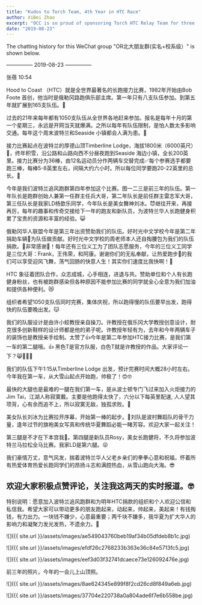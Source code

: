 ```yaml
---
title: "Kudos to Torch Team, 4th Year in HTC Race"
author: XiBei Zhao
excerpt: "OCC is so proud of sponsoring Torch HTC Relay Team for three consecutive years. At HTC, the Pursuit of Brilliance is the impulse to create, to venture into the unknown with an unwavering dedication to bring innovative design to life. We thank all the participants for bringing this spirit back to our community and setting an example for us. We also congratulate Jue Shi for his participation in his company's PTC team for the first time this year."
date: "2019-08-23"
---
```


The chatting history for this WeChat group "OR北大朋友群(实名+校系级）" is shown below.

—————  2019-08-23  —————

张蓓  10:54

Hood to Coast （HTC）就是全世界最著名的长跑接力比赛，1982年开始由Bob Foote 首创，他当时是俄勒冈路跑俱乐部主席。第一年只有八支队伍参加。到第五年就扩展到165支队伍。🤗

过去的21年来每年都有1050支队伍从全世界各地赶来参加。报名是每年十月的第一个星期三，永远是开网当天就爆满。之所以每年有队伍限制，是怕人数太多影响交通。每年这个周末波特兰和Seaside 小镇都会人满为患。🤯

接力比赛起点在波特兰的厚德山顶Timberline Lodge，海拔1800米（6000英尺）🗻，终年积雪，沿公路和山路向西不分昼夜跑到Seaside 海边小镇，全长200英里。接力比赛分为36棒，由12名运动员分作两辆车交替完成✅每个参赛选手都要跑三棒，每棒5-8英里左右，间隔大约六小时。所以每位同学要跑20-22英里的总长。🤠

今年是我们波特兰追风跑群第四年参加这个比赛。图一二三是前三年的队伍。第一年队长是跑群创始人兼第一任群主任兵大哥，第二年队长是前任群主雷志军大哥，第三任队长是我家LD杨歆乐同学，今年队长是美女舞神刘冰。😈继往开来，再接再厉，每年的趣事和传奇交接给下一年的跑友和新队员，为波特兰华人长跑健身积累了宝贵的资源和丰富的经验。😺

俄勒冈华人联盟今年是第三年出资赞助我们的队伍。好时光中文学校今年是第二年捐助车辆🚗为队伍做贡献。好时光中文学校的周老师本人还自掏腰包为我们的队伍捐款。🤑非常感谢🙏！每年还有三位义工为了团队志愿服务，今年的三位义工同学是三位大哥：Frank，王伟荣，和阿康。谢谢你们的无私奉献，让热爱跑步🏃的我们可以享受迎风飞舞，荡气回肠的快意人生！其实你们速度比我快啊！🤭

HTC 象征着团队合作，众志成城，心手相连，进退与共。赞助单位和个人有长跑健身粉丝，也有被跑群感染但各种原因不能参加比赛的同学就全心全意为我们加油和提供各种便利。😻

组织者希望1050支队伍同时完赛，集体庆祝，所以跑得慢的队伍要早出发，跑得快的队伍要晚出发。😽

我们的队服设计是由许小蛟教授亲自操刀。许教授在俄乐冈大学教授创意设计，耐克很多创新鞋样的设计师都是他的弟子呢。许教授年轻有为，去年和今年两辆车子的装饰也是教授亲手绘制。太赞了👍今年是第二年参加HTC接力比赛，是我们第一车的第二腿哦。👍 黑色T是官方队服，白色T就是许教授的作品。大家评论一下？😸👨🏻‍🎓

我们的队伍下午1:15从Timberline Lodge 出发，预计完赛时间大概28小时左右。今年我在第一车，从大雪山起点开始跑，帅极了！😍🤓

最快的大腿也是最难的一腿在我们第一车，是从波士顿专门飞过来加入火炬接力的Jim Tai，江湖人称寂寞戴。主要是他跑得太快了，六分以下每英里配速, 人人望其项背，心有余而追不上，所以寂寞无敌，独孤求败。🤩

美女队长刘冰为比赛拉开序幕，开始第一棒的起步。🥰刘队是波村舞蹈队的骨干力量，逢年过节的旗袍美女写真和传统华夏舞蹈必能一睹芳容。欢迎大家一起关注！

第三腿是不才在下本宫我🤪。第四腿是新队员Rosy，美女长跑健将，不久将参加波特兰马拉松全马比赛。我家LD是第六腿。😜

我们豪情万丈，意气风发，揣着波特兰华人父老乡亲们的拳拳心意和祝福，怀着所有热爱体育热爱长跑同学们的昂扬斗志和满腔热血，从雪山跑向大海。😎

## 欢迎大家积极点赞评论，关注我这两天的实时报道。🤓

特别说明：愿意加入波特兰追风跑群和为明年HTC捐款的组织和个人欢迎公信和私信我。希望大家可以带动更多的朋友跑起来，动起来，帅起来，美起来！有钱掏钱，有力出力。一块钱不嫌少，心意最重要；两千块不嫌多，我华夏为扩大华人的影响力和凝聚力发光发热，不遗余力。🥳

![]({{ site.url }}/assets/images/ae549043760beb19af34b05dfdeb8b1c.jpg)

![]({{ site.url }}/assets/images/efdf26c2768233b363e36c84e5713fc5.jpg)

![]({{ site.url }}/assets/images/eef3d03f32741dcaece73e126092476e.jpg)

前三年的照片。今年的一会儿上山顶照。

![]({{ site.url }}/assets/images/8ae624345e899f8f2cd26cd8f849a6eb.jpg)

![]({{ site.url }}/assets/images/37704e220738a0a804ade6f7e6b558be.jpg)

